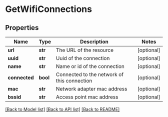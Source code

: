 # GetWifiConnections

## Properties
Name | Type | Description | Notes
------------ | ------------- | ------------- | -------------
**url** | **str** | The URL of the resource | [optional] 
**uuid** | **str** | Uuid of the connection | [optional] 
**name** | **str** | Name or id of the connection | [optional] 
**connected** | **bool** | Connected to the network of this connection | [optional] 
**mac** | **str** | Network adapter mac address | [optional] 
**bssid** | **str** | Access point mac address | [optional] 

[[Back to Model list]](../README.md#documentation-for-models) [[Back to API list]](../README.md#documentation-for-api-endpoints) [[Back to README]](../README.md)


